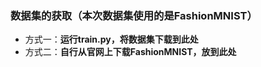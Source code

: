 ### 数据集的获取（本次数据集使用的是FashionMNIST）
- 方式一：**运行train.py，将数据集下载到此处**
- 方式二：**自行从官网上下载FashionMNIST，放到此处**
